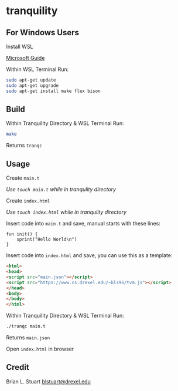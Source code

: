 # tranquility

## For Windows Users

Install WSL

[Microsoft Guide](https://learn.microsoft.com/en-us/windows/wsl/install)

Within WSL Terminal Run:

```bash
sudo apt-get update 
sudo apt-get upgrade 
sudo apt-get install make flex bison
```

## Build

Within Tranquility Directory & WSL Terminal Run:

```bash
make
```

Returns `tranqc`

## Usage

Create `main.t`

*Use `touch main.t` while in tranqulity directory*

Create `index.html`

*Use `touch index.html` while in tranqulity directory*

Insert code into `main.t` and save, manual starts with these lines:
```
fun init() {
    sprint("Hello World\n")
}
```

Insert code into `index.html` and save, you can use this as a template:
```html
<html>
<head>
<script src="main.json"></script>
<script src="https://www.cs.drexel.edu/~bls96/tvm.js"></script>
</head>
<body>
</body>
</html>

```

Within Tranquility Directory & WSL Terminal Run:
```bash
./tranqc main.t
```

Returns `main.json`

Open `index.html` in browser

## Credit

Brian L. Stuart <blstuart@drexel.edu>
